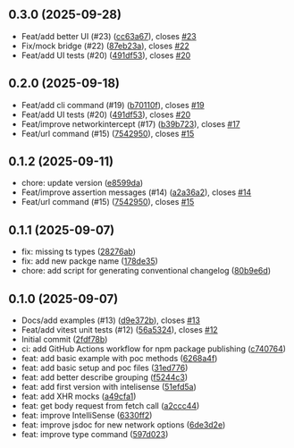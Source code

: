 ## 0.3.0 (2025-09-28)

* Feat/add better UI (#23) ([cc63a67](github.com/BRIKEV/twd/commits/cc63a67)), closes [#23](github.com/BRIKEV/twd/issues/23)
* Fix/mock bridge (#22) ([87eb23a](github.com/BRIKEV/twd/commits/87eb23a)), closes [#22](github.com/BRIKEV/twd/issues/22)
* Feat/add UI tests (#20) ([491df53](github.com/BRIKEV/twd/commits/491df53)), closes [#20](github.com/BRIKEV/twd/issues/20)

## 0.2.0 (2025-09-18)

* Feat/add cli command (#19) ([b70110f](github.com/BRIKEV/twd/commits/b70110f)), closes [#19](github.com/BRIKEV/twd/issues/19)
* Feat/add UI tests (#20) ([491df53](github.com/BRIKEV/twd/commits/491df53)), closes [#20](github.com/BRIKEV/twd/issues/20)
* Feat/improve networkintercept (#17) ([b39b723](github.com/BRIKEV/twd/commits/b39b723)), closes [#17](github.com/BRIKEV/twd/issues/17)
* Feat/url command (#15) ([7542950](github.com/BRIKEV/twd/commits/7542950)), closes [#15](github.com/BRIKEV/twd/issues/15)


## 0.1.2 (2025-09-11)

* chore: update version ([e8599da](https://github.com/BRIKEV/twd/commit/e8599da))
* Feat/improve assertion messages (#14) ([a2a36a2](https://github.com/BRIKEV/twd/commit/a2a36a2)), closes [#14](https://github.com/BRIKEV/twd/issues/14)
* Feat/url command (#15) ([7542950](https://github.com/BRIKEV/twd/commit/7542950)), closes [#15](https://github.com/BRIKEV/twd/issues/15)

## 0.1.1 (2025-09-07)

* fix: missing ts types ([28276ab](https://github.com/BRIKEV/twd/commit/28276ab))
* fix: add new packge name ([178de35](https://github.com/BRIKEV/twd/commit/178de35))
* chore: add script for generating conventional changelog ([80b9e6d](https://github.com/BRIKEV/twd/commit/80b9e6d))

## 0.1.0 (2025-09-07)

* Docs/add examples (#13) ([d9e372b](https://github.com/BRIKEV/twd/commit/d9e372b)), closes [#13](https://github.com/BRIKEV/twd/issues/13)
* Feat/add vitest unit tests (#12) ([56a5324](https://github.com/BRIKEV/twd/commit/56a5324)), closes [#12](https://github.com/BRIKEV/twd/issues/12)
* Initial commit ([2fdf78b](https://github.com/BRIKEV/twd/commit/2fdf78b))
* ci: add GitHub Actions workflow for npm package publishing ([c740764](https://github.com/BRIKEV/twd/commit/c740764))
* feat: add basic example with poc methods ([6268a4f](https://github.com/BRIKEV/twd/commit/6268a4f))
* feat: add basic setup and poc files ([31ed776](https://github.com/BRIKEV/twd/commit/31ed776))
* feat: add better describe grouping ([f5244c3](https://github.com/BRIKEV/twd/commit/f5244c3))
* feat: add first version with intelisense ([51efd5a](https://github.com/BRIKEV/twd/commit/51efd5a))
* feat: add XHR mocks ([a49cfa1](https://github.com/BRIKEV/twd/commit/a49cfa1))
* feat: get body request from fetch call ([a2ccc44](https://github.com/BRIKEV/twd/commit/a2ccc44))
* feat: improve IntelliSense ([6330ff2](https://github.com/BRIKEV/twd/commit/6330ff2))
* feat: improve jsdoc for new network options ([6de3d2e](https://github.com/BRIKEV/twd/commit/6de3d2e))
* feat: improve type command ([597d023](https://github.com/BRIKEV/twd/commit/597d023))
